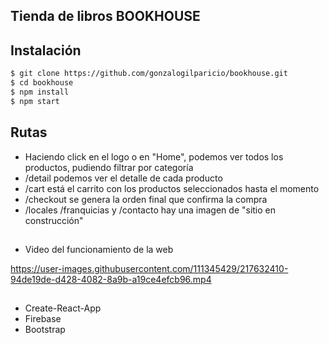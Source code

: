 ## Tienda de libros BOOKHOUSE

## Instalación

```sh
$ git clone https://github.com/gonzalogilparicio/bookhouse.git
$ cd bookhouse
$ npm install
$ npm start
```

## Rutas

- Haciendo click en el logo o en "Home", podemos ver todos los productos, pudiendo filtrar por categoría
- /detail podemos ver el detalle de cada producto 
- /cart está el carrito con los productos seleccionados hasta el momento
- /checkout se genera la orden final que confirma la compra
- /locales /franquicias y /contacto hay una imagen de "sitio en construcción"

## 

- Video del funcionamiento de la web

https://user-images.githubusercontent.com/111345429/217632410-94de19de-d428-4082-8a9b-a19ce4efcb96.mp4

## 

- Create-React-App
- Firebase
- Bootstrap
